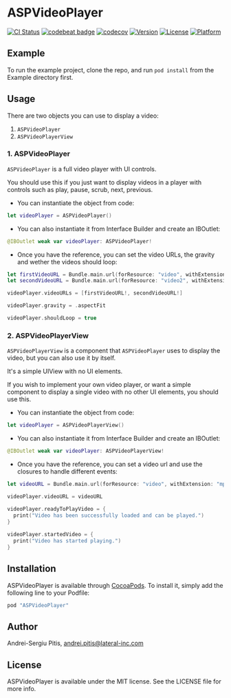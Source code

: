 # ASPVideoPlayer

[![CI Status](http://img.shields.io/travis/andreipitis/ASPVideoPlayer.svg?style=flat)](https://travis-ci.org/andreipitis/ASPVideoPlayer)
[![codebeat badge](https://codebeat.co/badges/0901c849-d9a7-4b2f-901b-7aa804e9da4b)](https://codebeat.co/projects/github-com-andreipitis-aspvideoplayer)
[![codecov](https://codecov.io/gh/andreipitis/ASPVideoPlayer/branch/master/graph/badge.svg)](https://codecov.io/gh/andreipitis/ASPVideoPlayer)
[![Version](https://img.shields.io/cocoapods/v/ASPVideoPlayer.svg?style=flat)](http://cocoapods.org/pods/ASPVideoPlayer)
[![License](https://img.shields.io/cocoapods/l/ASPVideoPlayer.svg?style=flat)](http://cocoapods.org/pods/ASPVideoPlayer)
[![Platform](https://img.shields.io/cocoapods/p/ASPVideoPlayer.svg?style=flat)](http://cocoapods.org/pods/ASPVideoPlayer)

## Example

To run the example project, clone the repo, and run `pod install` from the Example directory first.

## Usage

There are two objects you can use to display a video:

 1. `ASPVideoPlayer`
 2. `ASPVideoPlayerView`
 
### 1. ASPVideoPlayer
 
`ASPVideoPlayer` is a full video player with UI controls. 

You should use this if you just want to display videos in a player with controls such as play, pause, scrub, next, previous.

- You can instantiate the object from code:

```swift
let videoPlayer = ASPVideoPlayer()
```

- You can also instantiate it from Interface Builder and create an IBOutlet:

```swift
@IBOutlet weak var videoPlayer: ASPVideoPlayer!
```

- Once you have the reference, you can set the video URLs, the gravity and wether the videos should loop:

```swift
let firstVideoURL = Bundle.main.url(forResource: "video", withExtension: "mp4")
let secondVideoURL = Bundle.main.url(forResource: "video2", withExtension: "mp4")

videoPlayer.videoURLs = [firstVideoURL!, secondVideoURL!]

videoPlayer.gravity = .aspectFit

videoPlayer.shouldLoop = true
```

### 2. ASPVideoPlayerView
 
`ASPVideoPlayerView` is a component that `ASPVideoPlayer` uses to display the video, but you can also use it by itself. 

It's a simple UIView with no UI elements.

If you wish to implement your own video player, or want a simple component to display a single video with no other UI elements, you should use this.

- You can instantiate the object from code:

```swift
let videoPlayer = ASPVideoPlayerView()
```

- You can also instantiate it from Interface Builder and create an IBOutlet:

```swift
@IBOutlet weak var videoPlayer: ASPVideoPlayerView!
```

- Once you have the reference, you can set a video url and use the closures to handle different events:

```swift
let videoURL = Bundle.main.url(forResource: "video", withExtension: "mp4")

videoPlayer.videoURL = videoURL

videoPlayer.readyToPlayVideo = {
  print("Video has been successfully loaded and can be played.")
}
    
videoPlayer.startedVideo = {
  print("Video has started playing.")			
}
```

## Installation

ASPVideoPlayer is available through [CocoaPods](http://cocoapods.org). To install
it, simply add the following line to your Podfile:

```ruby
pod "ASPVideoPlayer"
```

## Author

Andrei-Sergiu Pitis, andrei.pitis@lateral-inc.com

## License

ASPVideoPlayer is available under the MIT license. See the LICENSE file for more info.
